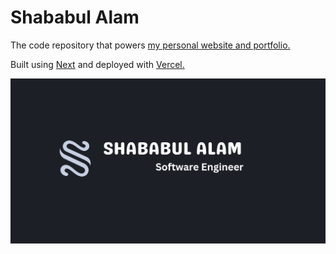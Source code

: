 # Shababul Alam

The code repository that powers [my personal website and portfolio.](https://shababulalam.com)

Built using [Next](https://nextjs.org) and deployed with [Vercel.](https://vercel.com/home)

[![shababulalam.com](/public/images/meta/og.png)](https://shababulalam.com)
